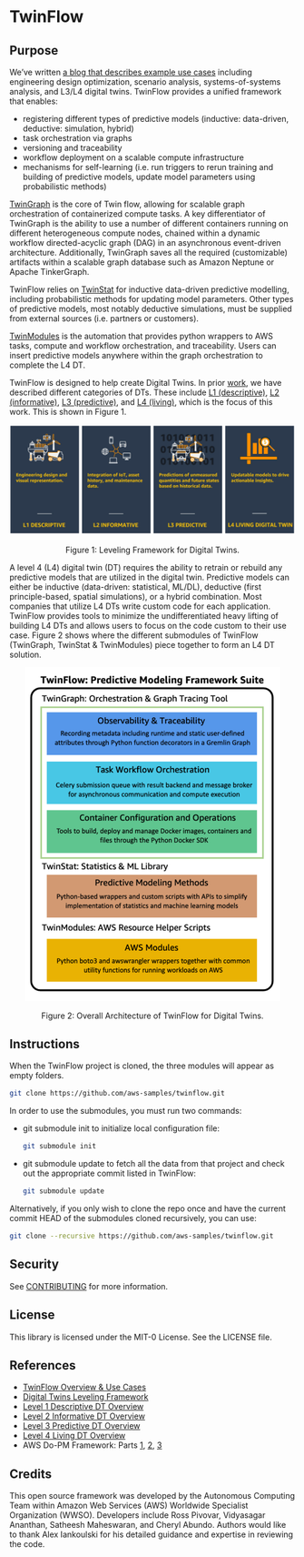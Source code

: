 # TwinFlow

## Purpose 

We’ve written [a blog that describes example use cases](https://aws.amazon.com/blogs/hpc/deploying-predictive-models-and-simulations-at-scale-using-twinflow-on-aws/) including engineering design optimization, scenario analysis, systems-of-systems analysis, and L3/L4 digital twins. TwinFlow provides a unified framework that enables:

* registering different types of predictive models (inductive: data-driven, deductive: simulation, hybrid)
* task orchestration via graphs
* versioning and traceability
* workflow deployment on a scalable compute infrastructure
* mechanisms for self-learning (i.e. run triggers to rerun training and building of predictive models, update model parameters using probabilistic methods)

[TwinGraph](https://github.com/aws-samples/twingraph) is the core of Twin
flow, allowing for scalable graph orchestration of containerized compute tasks. A key differentiator of TwinGraph is the ability to use a number of different containers running on different heterogeneous compute nodes, chained within a dynamic workflow directed-acyclic graph  (DAG) in an asynchronous event-driven architecture. Additionally, TwinGraph saves all the required (customizable) artifacts within a scalable graph database such as Amazon Neptune or Apache TinkerGraph.

TwinFlow relies on [TwinStat](https://github.com/aws-samples/twinstat) for inductive data-driven predictive modelling, including probabilistic methods for updating model parameters. Other types of predictive models, most notably deductive simulations, must be supplied from external sources (i.e. partners or customers).

[TwinModules](https://github.com/aws-samples/twinmodules) is the automation that provides python wrappers to AWS tasks, compute and workflow orchestration, and traceability. Users can insert predictive models anywhere within the graph orchestration to complete the L4 DT.

TwinFlow is designed to help create Digital Twins. In prior [work](https://aws.amazon.com/blogs/iot/digital-twins-on-aws-unlocking-business-value-and-outcomes/), we have described different categories of DTs. These include [L1 (descriptive)](https://aws.amazon.com/blogs/iot/l1-descriptive-digital-twins/), [L2 (informative)](https://aws.amazon.com/blogs/iot/l2-informative-digital-twins/), [L3 (predictive)](https://aws.amazon.com/blogs/iot/l3-predictive-digital-twins/), and [L4 (living)](https://aws.amazon.com/blogs/iot/l4-living-digital-twins/), which is the focus of this work. This is shown in Figure 1.

<center>
<img src="docs/figures/LevelingFramework.png" width=780></center>
<p align="center">Figure 1: Leveling Framework for Digital Twins.</p>

A level 4 (L4) digital twin (DT) requires the ability to retrain or rebuild any predictive models that are utilized in the digital twin. Predictive models can either be inductive (data-driven: statistical, ML/DL), deductive (first principle-based, spatial simulations), or a hybrid combination. Most companies that utilize L4 DTs write custom code for each application. TwinFlow provides tools to minimize the undifferentiated heavy lifting of building L4 DTs and allows users to focus on the code custom to their use case. Figure 2 shows where the different submodules of TwinFlow (TwinGraph, TwinStat & TwinModules) piece together to form an L4 DT solution.

<center><p align="center">
<img src="docs/figures/Twinflow.svg" width=450></p></center>
<p align="center">Figure 2: Overall Architecture of TwinFlow for Digital Twins.</p>


## Instructions

When the TwinFlow project is cloned, the three modules will appear as empty folders.
```bash
git clone https://github.com/aws-samples/twinflow.git
```

In order to use the submodules, you must run two commands:
* git submodule init to initialize local configuration file:

    ```bash
    git submodule init
    ```

* git submodule update to fetch all the data from that project and check out the appropriate commit listed in TwinFlow:

    ```bash
    git submodule update
    ```
Alternatively, if you only wish to clone the repo once and have the current commit HEAD of the submodules cloned recursively, you can use:

```bash
git clone --recursive https://github.com/aws-samples/twinflow.git
```

## Security

See [CONTRIBUTING](CONTRIBUTING.md#security-issue-notifications) for more information.

## License

This library is licensed under the MIT-0 License. See the LICENSE file.

## References

* [TwinFlow Overview & Use Cases](https://aws.amazon.com/blogs/hpc/deploying-predictive-models-and-simulations-at-scale-using-twinflow-on-aws/)
* [Digital Twins Leveling Framework](https://aws.amazon.com/blogs/iot/digital-twins-on-aws-unlocking-business-value-and-outcomes/)
* [Level 1 Descriptive DT Overview](https://aws.amazon.com/blogs/iot/l1-descriptive-digital-twins/)
* [Level 2 Informative DT Overview](https://aws.amazon.com/blogs/iot/l2-informative-digital-twins/)
* [Level 3 Predictive DT Overview](https://aws.amazon.com/blogs/iot/l3-predictive-digital-twins/)
* [Level 4 Living DT Overview](https://aws.amazon.com/blogs/iot/l4-living-digital-twins/)
* AWS Do-PM Framework: Parts [1](https://aws.amazon.com/blogs/hpc/building-a-scalable-predictive-modeling-framework-in-aws/), [2](https://aws.amazon.com/blogs/hpc/building-a-scalable-predictive-modeling-framework-in-aws-part-2/), [3](https://aws.amazon.com/blogs/hpc/building-a-scalable-predictive-modeling-framework-in-aws-part-3/)

## Credits

This open source framework was developed by the Autonomous Computing Team within Amazon Web Services (AWS) Worldwide Specialist Organization (WWSO). Developers include Ross Pivovar, Vidyasagar Ananthan, Satheesh Maheswaran, and Cheryl Abundo. Authors would like to thank Alex Iankoulski for his detailed guidance and expertise in reviewing the code.